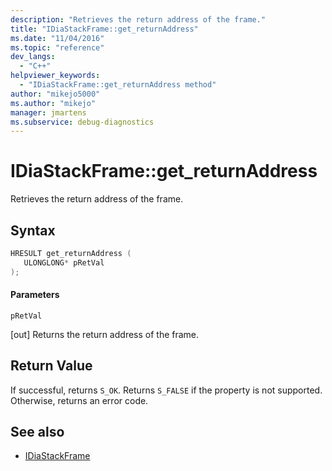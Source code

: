 ```yaml
---
description: "Retrieves the return address of the frame."
title: "IDiaStackFrame::get_returnAddress"
ms.date: "11/04/2016"
ms.topic: "reference"
dev_langs:
  - "C++"
helpviewer_keywords:
  - "IDiaStackFrame::get_returnAddress method"
author: "mikejo5000"
ms.author: "mikejo"
manager: jmartens
ms.subservice: debug-diagnostics
---
```

# IDiaStackFrame::get_returnAddress

Retrieves the return address of the frame.

## Syntax

```C++
HRESULT get_returnAddress ( 
   ULONGLONG* pRetVal
);
```

#### Parameters
 `pRetVal`

[out] Returns the return address of the frame.

## Return Value
 If successful, returns `S_OK`. Returns `S_FALSE` if the property is not supported. Otherwise, returns an error code.

## See also
- [IDiaStackFrame](../../debugger/debug-interface-access/idiastackframe.md)
